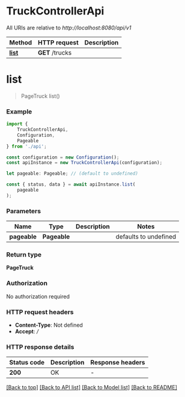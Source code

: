 # TruckControllerApi

All URIs are relative to *http://localhost:8080/api/v1*

|Method | HTTP request | Description|
|------------- | ------------- | -------------|
|[**list**](#list) | **GET** /trucks | |

# **list**
> PageTruck list()


### Example

```typescript
import {
    TruckControllerApi,
    Configuration,
    Pageable
} from './api';

const configuration = new Configuration();
const apiInstance = new TruckControllerApi(configuration);

let pageable: Pageable; // (default to undefined)

const { status, data } = await apiInstance.list(
    pageable
);
```

### Parameters

|Name | Type | Description  | Notes|
|------------- | ------------- | ------------- | -------------|
| **pageable** | **Pageable** |  | defaults to undefined|


### Return type

**PageTruck**

### Authorization

No authorization required

### HTTP request headers

 - **Content-Type**: Not defined
 - **Accept**: */*


### HTTP response details
| Status code | Description | Response headers |
|-------------|-------------|------------------|
|**200** | OK |  -  |

[[Back to top]](#) [[Back to API list]](../README.md#documentation-for-api-endpoints) [[Back to Model list]](../README.md#documentation-for-models) [[Back to README]](../README.md)

